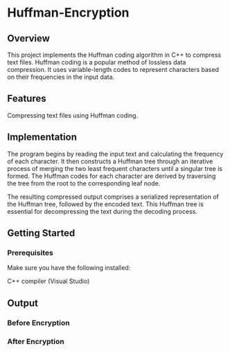 # Huffman-Encryption
## Overview
This project implements the Huffman coding algorithm in C++ to compress text files. Huffman coding is a popular method of lossless data compression. It uses variable-length codes to represent characters based on their frequencies in the input data.

## Features
Compressing text files using Huffman coding.

## Implementation
The program begins by reading the input text and calculating the frequency of each character. It then constructs a Huffman tree through an iterative process of merging the two least frequent characters until a singular tree is formed. The Huffman codes for each character are derived by traversing the tree from the root to the corresponding leaf node.

The resulting compressed output comprises a serialized representation of the Huffman tree, followed by the encoded text. This Huffman tree is essential for decompressing the text during the decoding process.

## Getting Started
### Prerequisites
Make sure you have the following installed:

C++ compiler (Visual Studio)
## Output
### Before Encryption

### After Encryption

